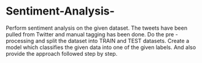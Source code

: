 # Sentiment-Analysis-

Perform sentiment analysis on the given dataset. The tweets have been pulled from Twitter and manual tagging has been done. Do the pre - processing and split the dataset into TRAIN and TEST datasets. Create a model which classifies the given data into one of the given labels. And also provide the approach followed step by step.

